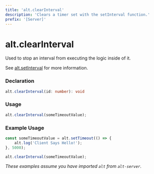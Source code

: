 ```yaml
---
title: 'alt.clearInterval'
description: 'Clears a timer set with the setInterval function.'
prefix: '[Server]'
---
```


# alt.clearInterval

Used to stop an interval from executing the logic inside of it.

See [alt.setInterval](setInterval.md) for more information.

### Declaration

```typescript
alt.clearInterval(id: number): void
```

### Usage

```js
alt.clearInterval(someTimeoutValue);
```

### Example Usage

```js
const someTimeoutValue = alt.setTimeout(() => {
    alt.log('Client Says Hello!');
}, 5000);

alt.clearInterval(someTimeoutValue);
```

_These examples assume you have imported `alt` from `alt-server`._